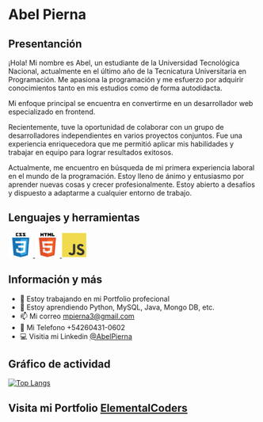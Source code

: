# Abel Pierna
## Presentanción

¡Hola! Mi nombre es Abel, un estudiante de la Universidad Tecnológica Nacional, actualmente en el último año de la Tecnicatura Universitaria en Programación. Me apasiona la programación y me esfuerzo por adquirir conocimientos tanto en mis estudios como de forma autodidacta. 

Mi enfoque principal se encuentra en convertirme en un desarrollador web especializado en frontend. 

Recientemente, tuve la oportunidad de colaborar con un grupo de desarrolladores independientes en varios proyectos conjuntos. Fue una experiencia enriquecedora que me permitió aplicar mis habilidades y trabajar en equipo para lograr resultados exitosos.

Actualmente, me encuentro en búsqueda de mi primera experiencia laboral en el mundo de la programación. Estoy lleno de ánimo y entusiasmo por aprender nuevas cosas y crecer profesionalmente. Estoy abierto a desafíos y dispuesto a adaptarme a cualquier entorno de trabajo.

<h2 align="left">Lenguajes y herramientas</h2>
<p align="left"> <a href="https://www.w3schools.com/css/" target="_blank" rel="noreferrer"> <img src="https://raw.githubusercontent.com/devicons/devicon/master/icons/css3/css3-original-wordmark.svg" alt="css3" width="50" height="50"/> </a> <a href="https://www.w3.org/html/" target="_blank" rel="noreferrer"> <img src="https://raw.githubusercontent.com/devicons/devicon/master/icons/html5/html5-original-wordmark.svg" alt="html5" width="50" height="50"/> </a> <a href="https://developer.mozilla.org/en-US/docs/Web/JavaScript" target="_blank" rel="noreferrer"> <img src="https://raw.githubusercontent.com/devicons/devicon/master/icons/javascript/javascript-original.svg" alt="javascript" width="50" height="50"/> </a> </p>

<h2 align="left">Información y más</h2>

- 🔭 Estoy trabajando en mi Portfolio profecional 
- 🌱 Estoy aprendiendo Python, MySQL, Java, Mongo DB, etc. 
- 📫 Mi correo mpierna3@gmail.com
- 📱 Mi Telefono +54260431-0602
- 💻 Visitia mi Linkedin [@AbelPierna](https://www.linkedin.com/in/abel-pierna-077866220/)

## Gráfico de actividad 
[![Top Langs](https://github-readme-stats.vercel.app/api/top-langs/?username=Abelino537)](https://github.com/anuraghazra/github-readme-stats)
## **Visita mi Portfolio [ElementalCoders](https://www.elementalcoders.com/)**





